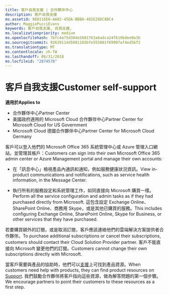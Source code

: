 ```yaml
---
title: 客戶自我支援 | 合作夥伴中心
description: 客戶自我支援
ms.assetid: 980116E0-AA02-45DA-BBBA-482E28DC8BC4
author: MaggiePucciEvans
keywords: 客戶自我支援, 自我支援,
ms.localizationpriority: medium
ms.openlocfilehash: 7bfc4a75d384e5691763a6adca24f619bdee0a3b
ms.sourcegitcommit: 92629114d5081103bfe555081f69997af4ed56f2
ms.translationtype: MT
ms.contentlocale: zh-TW
ms.lasthandoff: 08/31/2018
ms.locfileid: "2874578"
---
```

# <a name="customer-self-support"></a><span data-ttu-id="a0403-104">客戶自我支援</span><span class="sxs-lookup"><span data-stu-id="a0403-104">Customer self-support</span></span>

**<span data-ttu-id="a0403-105">適用於</span><span class="sxs-lookup"><span data-stu-id="a0403-105">Applies to</span></span>**

-  <span data-ttu-id="a0403-106">合作夥伴中心</span><span class="sxs-lookup"><span data-stu-id="a0403-106">Partner Center</span></span>
-  <span data-ttu-id="a0403-107">美國政府適用的 Microsoft Cloud 合作夥伴中心</span><span class="sxs-lookup"><span data-stu-id="a0403-107">Partner Center for Microsoft Cloud for US Government</span></span>
-  <span data-ttu-id="a0403-108">Microsoft Cloud 德國合作夥伴中心</span><span class="sxs-lookup"><span data-stu-id="a0403-108">Partner Center for Microsoft Cloud Germany</span></span>

<span data-ttu-id="a0403-109">客戶可以登入他們的 Microsoft Office 365 系統管理中心或 Azure 管理入口網站，並管理其帳戶：</span><span class="sxs-lookup"><span data-stu-id="a0403-109">Customers can sign into their own Microsoft Office 365 admin center or Azure Management portal and manage their own accounts:</span></span>

-   <span data-ttu-id="a0403-110">在「訊息中心」檢視產品內通訊和通知，例如服務健康狀況資訊。</span><span class="sxs-lookup"><span data-stu-id="a0403-110">View in-product communications and notifications, such as service health information, in the Message Center.</span></span>

-   <span data-ttu-id="a0403-111">執行所有的服務設定和系統管理工作，如同直接向 Microsoft 購買一樣。</span><span class="sxs-lookup"><span data-stu-id="a0403-111">Perform all the service configuration and admin tasks as if they had purchased directly from Microsoft.</span></span> <span data-ttu-id="a0403-112">這包含設定 Exchange Online、SharePoint Online、商務用 Skype，或是其他已購買的服務。</span><span class="sxs-lookup"><span data-stu-id="a0403-112">This includes configuring Exchange Online, SharePoint Online, Skype for Business, or other services that they have purchased.</span></span>

<span data-ttu-id="a0403-113">若要購買額外的訂閱，或是取消訂閱，客戶應該連絡他們的雲端解決方案提供者合作夥伴。</span><span class="sxs-lookup"><span data-stu-id="a0403-113">To purchase additional subscriptions or cancel their subscriptions, customers should contact their Cloud Solution Provider partner.</span></span> <span data-ttu-id="a0403-114">客戶不能直接向 Microsoft 變更他們的訂閱。</span><span class="sxs-lookup"><span data-stu-id="a0403-114">Customers cannot change their own subscriptions directly with Microsoft.</span></span>

<span data-ttu-id="a0403-115">當客戶需要與產品的協助時，他們可以[支援](https://partnercenter.microsoft.com/partner/support)上可找到產品資源。</span><span class="sxs-lookup"><span data-stu-id="a0403-115">When customers need help with products, they can find product resources on [Support](https://partnercenter.microsoft.com/partner/support).</span></span> <span data-ttu-id="a0403-116">我們鼓勵合作夥伴將客戶指向這些資源，做為解答問題的第一個步驟。</span><span class="sxs-lookup"><span data-stu-id="a0403-116">We encourage partners to point their customers to these resources as a first step.</span></span>

 

 



